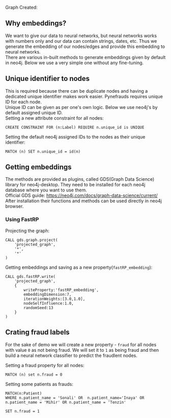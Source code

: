 Graph Created:  


## Why embeddings?
We want to give our data to neural networks, but neural networks works with numbers only and our data can contain strings, dates, etc. Thus we generate the embedding of our nodes/edges and provide this embedding to neural networks.  
There are various in-built methods to generate embeddings given by default in neo4j. Below we use a very simple one without any fine-tuning.

## Unique identifier to nodes
This is required because there can be duplicate nodes and having a dedicated unique identifier makes work easier. Pynefrauds requires unique ID for each node.  
Unique ID can be given as per one's own logic. Below we use neo4j's by default assigned unique ID.  
Setting a new attribute constraint for all nodes:
```cypher
CREATE CONSTRAINT FOR (n:Label) REQUIRE n.unique_id is UNIQUE
```
Setting the default neo4j assigned IDs to the nodes as their unique identifier:
```cypher
MATCH (n) SET n.unique_id = id(n)
```

## Getting embeddings
The methods are provided as plugins, called GDS(Graph Data Science) library for neo4j-desktop. They need to be installed for each neo4j database where you want to use them.  
Official GDS guide: https://neo4j.com/docs/graph-data-science/current/  
After installation their functions and methods can be used directly in neo4j browser.  

### Using FastRP
Projecting the graph:
```CYPHER
CALL gds.graph.project(
	'projected_graph',
	'*',
	'*'
)
```
Getting embeddings and saving as a new property(`fastRP_embedding`):
```CYPHER
CALL gds.fastRP.write(
	'projected_graph',
	{
		writeProperty:'fastRP_embedding',
		embeddingDimension:7,
		iterationWeights:[3.0,1.0],
		nodeSelfInfluence:1.0,
		randomSeed:13
	}
)
```

## Crating fraud labels
For the sake of demo we will create a new property - `fraud` for all nodes with value `0` as not being fraud. We will set it to `1` as being fraud and then build a neural network classifier to predict the fraudlent nodes.  

Setting a fraud property for all nodes:
```CYPHER
MATCH (n) set n.fraud = 0
```
Setting some patients as frauds:
```CYPHER
MATCH(n:Patient)
WHERE n.patient_name = 'Sonali' OR  n.patient_name='Inaya' OR n.patient_name = 'Mihir' OR n.patient_name = 'Tenzin'

SET n.fraud = 1
```
